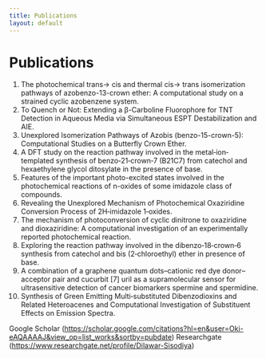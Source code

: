 ```yaml
---
title: Publications
layout: default
---
```


# Publications
1. The photochemical trans→ cis and thermal cis→ trans isomerization pathways of azobenzo-13-crown ether: A computational study on a strained cyclic azobenzene system.
2. To Quench or Not: Extending a β-Carboline Fluorophore for TNT Detection in Aqueous Media via Simultaneous ESPT Destabilization and AIE.
3. Unexplored Isomerization Pathways of Azobis (benzo-15-crown-5): Computational Studies on a Butterfly Crown Ether.
4. A DFT study on the reaction pathway involved in the metal‐ion‐templated synthesis of benzo‐21‐crown‐7 (B21C7) from catechol and hexaethylene glycol ditosylate in the presence of base.
5. Features of the important photo-excited states involved in the photochemical reactions of n-oxides of some imidazole class of compounds.
6. Revealing the Unexplored Mechanism of Photochemical Oxaziridine Conversion Process of 2H‐imidazole 1‐oxides.
7. The mechanism of photoconversion of cyclic dinitrone to oxaziridine and dioxaziridine: A computational investigation of an experimentally reported photochemical reaction.
8. Exploring the reaction pathway involved in the dibenzo‐18‐crown‐6 synthesis from catechol and bis (2‐chloroethyl) ether in presence of base.
9. A combination of a graphene quantum dots–cationic red dye donor–acceptor pair and cucurbit [7] uril as a supramolecular sensor for ultrasensitive detection of cancer biomarkers spermine and spermidine.
10. Synthesis of Green Emitting Multi‐substituted Dibenzodioxins and Related Heteroacenes and Computational Investigation of Substituent Effects on Emission Spectra.

Google Scholar (https://scholar.google.com/citations?hl=en&user=Oki-eAQAAAAJ&view_op=list_works&sortby=pubdate)
Researchgate (https://www.researchgate.net/profile/Dilawar-Sisodiya)

